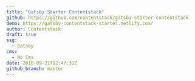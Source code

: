 ```yaml
---
title: "Gatsby Starter Contentstack"
github: https://github.com/contentstack/gatsby-starter-contentstack
demo: https://gatsby-contentstack-starter.netlify.com/
author: Contentstack
draft: true
ssg:
  - Gatsby
cms:
  - No Cms
date: 2018-09-21T12:47:31Z
github_branch: master
---
```

